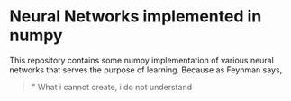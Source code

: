 # Neural Networks implemented in numpy

This repository contains some numpy implementation of various neural networks that serves the purpose of learning. Because as Feynman says, 

> " What i cannot create, i do not understand
